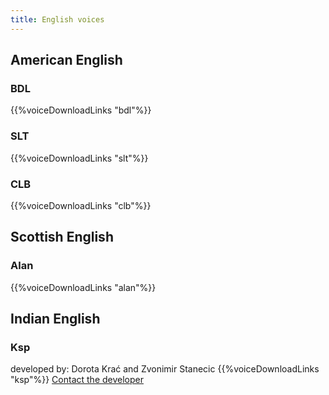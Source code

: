 ```yaml
---
title: English voices
---
```


## American English

### BDL
{{%voiceDownloadLinks "bdl"%}}

### SLT
{{%voiceDownloadLinks "slt"%}}

### CLB
{{%voiceDownloadLinks "clb"%}}

## Scottish English

### Alan
{{%voiceDownloadLinks "alan"%}}

## Indian English

### Ksp
developed by: Dorota Krać and Zvonimir Stanecic
{{%voiceDownloadLinks "ksp"%}}
[Contact the developer](mailto:rhvoiceslavic@gmail.com)
